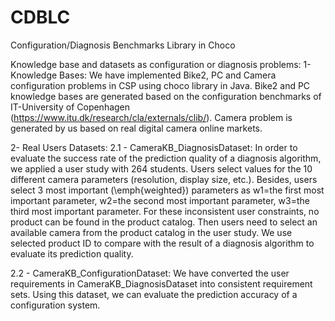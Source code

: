 # CDBLC
Configuration/Diagnosis Benchmarks Library in Choco

Knowledge base and datasets as configuration or diagnosis problems:
1- Knowledge Bases:
We have implemented Bike2, PC and Camera configuration problems in CSP using choco library in Java. Bike2 and PC knowledge bases are generated based on the configuration benchmarks of IT-University of Copenhagen (https://www.itu.dk/research/cla/externals/clib/). Camera problem is generated by us based on real digital camera online markets.

2- Real Users Datasets:
2.1 - CameraKB_DiagnosisDataset:
In order to evaluate the success rate of the prediction quality of a diagnosis algorithm, we applied a user study with 264 students.  Users select values for the 10 different camera parameters (resolution, display size, etc.). Besides, users select 3 most important (\emph{weighted}) parameters as w1=the first most important parameter, w2=the second most important parameter, w3=the third most important parameter. For these inconsistent user constraints, no product can be found in the product catalog. Then users need to select an available camera from the product catalog in the user study.  We use selected product ID to compare with the result of a diagnosis algorithm to evaluate its prediction quality.

2.2 - CameraKB_ConfigurationDataset:
We have converted the user requirements in CameraKB_DiagnosisDataset into consistent requirement sets.  Using this dataset, we can evaluate the prediction accuracy of a configuration system.

